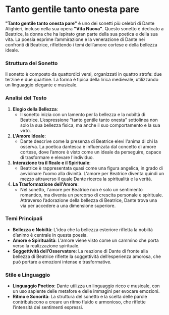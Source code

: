# Tanto gentile tanto onesta pare

**"Tanto gentile tanto onesta pare"** è uno dei sonetti più celebri di Dante Alighieri, incluso nella sua opera **"Vita Nuova"**. Questo sonetto è dedicato a Beatrice, la donna che ha ispirato gran parte della sua poetica e della sua vita. La poesia esprime l’ammirazione e la venerazione di Dante nei confronti di Beatrice, riflettendo i temi dell’amore cortese e della bellezza ideale.

### Struttura del Sonetto

Il sonetto è composto da quattordici versi, organizzati in quattro strofe: due terzine e due quartine. La forma è tipica della lirica medievale, utilizzando un linguaggio elegante e musicale.

### Analisi del Testo

1. **Elogio della Bellezza**:
    - Il sonetto inizia con un lamento per la bellezza e la nobiltà di Beatrice. L’espressione "tanto gentile tanto onesta" sottolinea non solo la sua bellezza fisica, ma anche il suo comportamento e la sua virtù.
2. **L'Amore Ideale**:
    - Dante descrive come la presenza di Beatrice elevi l'anima di chi la osserva. La poetica dantesca è influenzata dal concetto di amore cortese, dove l’amore è visto come un ideale da perseguire, capace di trasformare e elevare l'individuo.
3. **Interazione tra il Reale e il Spirituale**:
    - Beatrice è rappresentata quasi come una figura angelica, in grado di avvicinare l’uomo alla divinità. L'amore per Beatrice diventa quindi un mezzo attraverso il quale Dante ricerca la spiritualità e la verità.
4. **La Trasformazione dell'Amore**:
    - Nel sonetto, l'amore per Beatrice non è solo un sentimento romantico, ma diventa un percorso di crescita personale e spirituale. Attraverso l’adorazione della bellezza di Beatrice, Dante trova una via per accedere a una dimensione superiore.

### Temi Principali

- **Bellezza e Nobiltà**: L’idea che la bellezza esteriore rifletta la nobiltà d’animo è centrale in questa poesia.
- **Amore e Spiritualità**: L’amore viene visto come un cammino che porta verso la realizzazione spirituale.
- **Soggettività dell’Osservatore**: La reazione di Dante di fronte alla bellezza di Beatrice riflette la soggettività dell’esperienza amorosa, che può portare a emozioni intense e trasformative.

### Stile e Linguaggio

- **Linguaggio Poetico**: Dante utilizza un linguaggio ricco e musicale, con un uso sapiente delle metafore e delle immagini per evocare emozioni.
- **Ritmo e Sonorità**: La struttura del sonetto e la scelta delle parole contribuiscono a creare un ritmo fluido e armonioso, che riflette l’intensità dei sentimenti espressi.